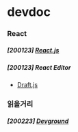 # devdoc

### React
##### [200123] [React.js](https://reactjs.org/)
##### [200123] React Editor 
 - [Draft.js](https://draftjs.org)

### 읽을거리
##### [200223] [Devground](http://devground.hanbit.co.kr/)

